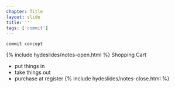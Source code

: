 ```yaml
---
chapter: Title
layout: slide
title: ''
tags: ['commit']
---
```


<div class="sticky">
	<span><i class="icon-shopping-cart"> </i></span>

	commit concept
</div>

{% include hydeslides/notes-open.html %}
Shopping Cart

* put things in
* take things out 
* purchase at register
{% include hydeslides/notes-close.html %}